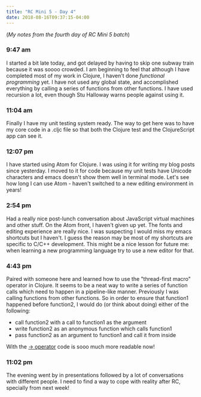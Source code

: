 ```yaml
---
title: "RC Mini 5 - Day 4"
date: 2018-08-16T09:37:15-04:00
---
```


(*My notes from the fourth day of RC Mini 5 batch*)

### 9:47 am
I started a bit late today, and got delayed by having to skip one subway train because it was soooo crowded. I am beginning to feel that although I have completed most of my work in Clojure, I haven't done _functional programming_ yet. I have not used any global state, and accomplished everything by calling a series of functions from other functions. I have used recursion a lot, even though Stu Halloway warns people against using it.

### 11:04 am
Finally I have my unit testing system ready. The way to get here was to have my core code in a .cljc file so that both the Clojure test and the ClojureScript app can see it.

### 12:07 pm
I have started using Atom for Clojure. I was using it for writing my blog posts since yesterday. I moved to it for code because my unit tests have Unicode characters and emacs doesn't show them well in terminal mode. Let's see how long I can use Atom - haven't switched to a new editing environment in years!

### 2:54 pm
Had a really nice post-lunch conversation about JavaScript virtual machines and other stuff. On the Atom front, I haven't given up yet. The fonts and editing experience are really nice. I was suspecting I would miss my emacs shortcuts but I haven't. I guess the reason may be most of my shortcuts are specific to C/C++ development. This might be a nice lesson for future me: when learning a new programming language try to use a new editor for that.

### 4:43 pm
Paired with someone here and learned how to use the "thread-first macro" operator in Clojure. It seems to be a neat way to write a series of function calls which need to happen in a pipeline-like manner. Previously I was calling  functions from other functions. So in order to ensure that function1 happened before function2, I would do (or think about doing) either of the following:
* call function2 with a call to function1 as the argument
* write function2 as an anonymous function which calls function1
* pass function2 as an argument to function1 and call it from inside

With the [-> operator](https://clojure.org/guides/threading_macros#thread-first) code is sooo much more readable now!

### 11:02 pm
The evening went by in presentations followed by a lot of conversations with different people. I need to find a way to cope with reality after RC, specially from next week!
